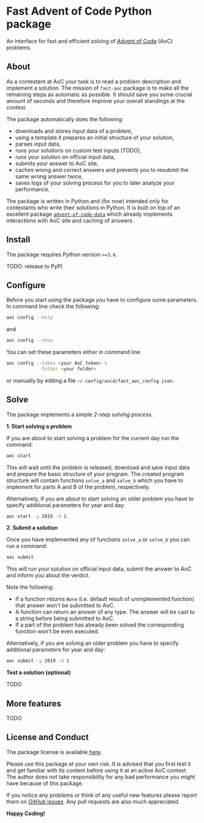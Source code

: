 # Fast Advent of Code Python package

An interface for fast and efficient solving of [Advent of Code](https://adventofcode.com/) (AoC) problems.

## About

As a contestant at AoC your task is to read a problem description and implement a solution. The mission of `fast-aoc` package is to make all the remaining steps as automatic as possible. It should save you some crucial amount of seconds and therefore improve your overall standings at the contest.

The package automatically does the following:
- downloads and stores input data of a problem,
- using a template it prepares an initial structure of your solution,
- parses input data,
- runs your solutions on custom test inputs (TODO),
- runs your solution on official input data,
- submits your answer to AoC site,
- caches wrong and correct answers and prevents you to resubmit the same wrong answer twice,
- saves logs of your solving process for you to later analyze your performance.

The package is written in Python and (for now) intended only for contestants who write their solutions in Python. It is built on top of an excellent package [`advent-of-code-data`](https://github.com/wimglenn/advent-of-code-data) which already implements interactions with AoC site and caching of answers.

## Install

The package requires Python version `>=3.6`.

TODO: release to PyPI

## Configure

Before you start using the package you have to configure some parameters. In command line check the following:
```bash
aoc config --help
```
and
```bash
aoc config --show
```
You can set these parameters either in command line
```bash
aoc config --token <your AoC token> \
           --folder <your folder>
```
or manually by editing a file `~/.config/aocd/fast_aoc_config.json`.

## Solve

The package implements a simple *2-step solving process*.

**1. Start solving a problem**

If you are about to start solving a problem for the current day run the command:
```bash
aoc start
```
This will wait until the problem is released, download and save input data and prepare the basic structure of your program. The created program structure will contain functions `solve_a` and `solve_b` which you have to implement for parts A and B of the problem, respectively.

Alternatively, if you are about to start solving an older problem you have to specify additional parameters for year and day:
 ```bash
aoc start -y 2019 -d 1
```

**2. Submit a solution**

Once you have implemented any of functions `solve_a` or `solve_b` you can run a command:
```bash
aoc submit
```
This will run your solution on official input data, submit the answer to AoC and inform you about the verdict.

Note the following:
- If a function returns `None` (i.e. default result of unimplemented function) that answer won't be submitted to AoC.
- A function can return an answer of any type. The answer will be cast to a string before being submitted to AoC.
- If a part of the problem has already been solved the corresponding function won't be even executed.

Alternatively, if you are solving an older problem you have to specify additional parameters for year and day:
 ```bash
aoc submit -y 2019 -d 1
```

**Test a solution (optional)**

TODO

## More features

TODO

## License and Conduct
The package license is available [here](https://github.com/AleksMat/fast-aoc/blob/master/LICENSE).

Please use this package at your own risk. It is advised that you first test it and get familiar with its content before using it at an active AoC contest. The author does not take responsibility for any bad performance you might have because of this package.

If you notice any problems or think of any useful new features please report them on [GitHub issues](https://github.com/AleksMat/fast-aoc/issues). Any pull requests are also much appreciated.


**Happy Coding!**
